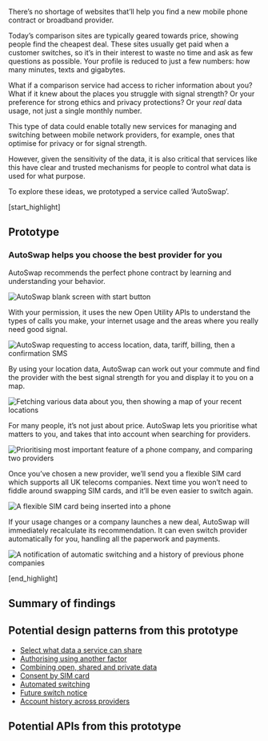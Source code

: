 There&rsquo;s no shortage of websites that&rsquo;ll help you find a new mobile phone contract or broadband provider.

Today&rsquo;s comparison sites are typically geared towards price, showing people find the cheapest deal. These sites usually get paid when a customer switches, so it&rsquo;s in their interest to waste no time and ask as few questions as possible. Your profile is reduced to just a few numbers:  how many minutes, texts and gigabytes.

What if a comparison service had access to richer information about you? What if it knew about the places you struggle with signal strength? Or your preference for strong ethics and privacy protections? Or your _real_ data usage, not just a single monthly number.

This type of data could enable totally new services for managing and switching between mobile network providers, for example, ones that optimise for privacy or for signal strength.

However, given the sensitivity of the data, it is also critical that services like this have clear and trusted mechanisms for people to control what data is used for what purpose.

To explore these ideas, we prototyped a service called &lsquo;AutoSwap&rsquo;.

[start_highlight]

## Prototype
### AutoSwap helps you choose the best provider for you

AutoSwap recommends the perfect phone contract by learning and understanding your behavior.

![AutoSwap blank screen with start button](https://s3-eu-west-1.amazonaws.com/projectsbyif.com/longform/openapis.projectsbyif.com/autoswap-1.png)

With your permission, it uses the new Open Utility APIs to understand the types of calls you make, your internet usage and the areas where you really need good signal.

![AutoSwap requesting to access location, data, tariff, billing, then a confirmation SMS](https://s3-eu-west-1.amazonaws.com/projectsbyif.com/longform/openapis.projectsbyif.com/autoswap-2.png)

By using your location data, AutoSwap can work out your commute and find the provider with the best signal strength for you and display it to you on a map.

![Fetching various data about you, then showing a map of your recent locations](https://s3-eu-west-1.amazonaws.com/projectsbyif.com/longform/openapis.projectsbyif.com/autoswap-3.png)

For many people, it&rsquo;s not just about price. AutoSwap lets you prioritise what matters to you, and takes that into account when searching for providers.

![Prioritising most important feature of a phone company, and comparing two providers](https://s3-eu-west-1.amazonaws.com/projectsbyif.com/longform/openapis.projectsbyif.com/autoswap-4.png)

Once you&rsquo;ve chosen a new provider, we&rsquo;ll send you a flexible SIM card which supports all UK telecoms companies. Next time you won&rsquo;t need to fiddle around swapping SIM cards, and it&rsquo;ll be even easier to switch again.

![A flexible SIM card being inserted into a phone](https://s3-eu-west-1.amazonaws.com/projectsbyif.com/longform/openapis.projectsbyif.com/autoswap-5.png)

If your usage changes or a company launches a new deal, AutoSwap will immediately recalculate its recommendation. It can even switch provider automatically for you, handling all the paperwork and payments.

![A notification of automatic switching and a history of previous phone companies](https://s3-eu-west-1.amazonaws.com/projectsbyif.com/longform/openapis.projectsbyif.com/autoswap-6.png)

[end_highlight]

## Summary of findings

## Potential design patterns from this prototype

* [Select what data a service can share](/potential-design-patterns-for-open-apis-in-the-utilities-sector#selectwhatdataaservicecanshare)
* [Authorising using another factor](/potential-design-patterns-for-open-apis-in-the-utilities-sector#authorisingusinganotherfactor)
* [Combining open, shared and private data](/potential-design-patterns-for-open-apis-in-the-utilities-sector#combiningopensharedandprivatedata)
* [Consent by SIM card](/potential-design-patterns-for-open-apis-in-the-utilities-sector#consentbysimcard)
* [Automated switching](/potential-design-patterns-for-open-apis-in-the-utilities-sector#automatedswitching)
* [Future switch notice](/potential-design-patterns-for-open-apis-in-the-utilities-sector#futureswitchnotice)
* [Account history across providers](/potential-design-patterns-for-open-apis-in-the-utilities-sector#accounthistoryacrossproviders)

## Potential APIs from this prototype